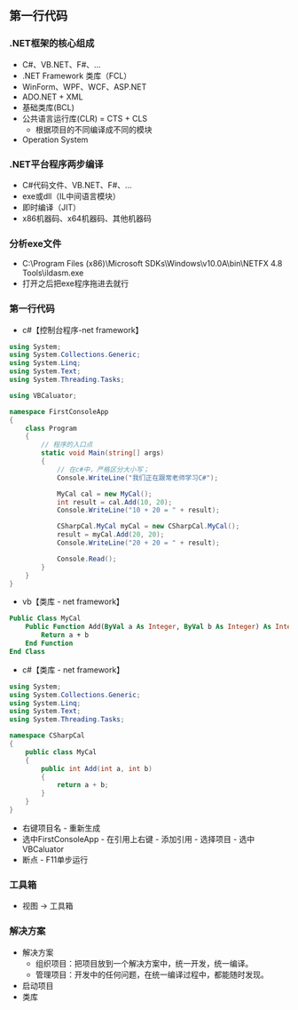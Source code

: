 ## 第一行代码

### .NET框架的核心组成
- C#、VB.NET、F#、...
- .NET Framework 类库（FCL）
- WinForm、WPF、WCF、ASP.NET
- ADO.NET + XML
- 基础类库(BCL)
- 公共语言运行库(CLR) = CTS + CLS
  - 根据项目的不同编译成不同的模块
- Operation System

### .NET平台程序两步编译
- C#代码文件、VB.NET、F#、...
- exe或dll（IL中间语言模块）
- 即时编译（JIT）
- x86机器码、x64机器码、其他机器码

### 分析exe文件
- C:\Program Files (x86)\Microsoft SDKs\Windows\v10.0A\bin\NETFX 4.8 Tools\ildasm.exe
- 打开之后把exe程序拖进去就行

### 第一行代码
- c#【控制台程序-net framework】
``` c#
using System;
using System.Collections.Generic;
using System.Linq;
using System.Text;
using System.Threading.Tasks;

using VBCaluator;

namespace FirstConsoleApp
{
    class Program
    {
        // 程序的入口点
        static void Main(string[] args)
        {
            // 在c#中，严格区分大小写；
            Console.WriteLine("我们正在跟常老师学习C#");

            MyCal cal = new MyCal();
            int result = cal.Add(10, 20);
            Console.WriteLine("10 + 20 = " + result);

            CSharpCal.MyCal myCal = new CSharpCal.MyCal();
            result = myCal.Add(20, 20);
            Console.WriteLine("20 + 20 = " + result);

            Console.Read();
        }
    }
}


```
- vb【类库 - net framework】
``` vb
Public Class MyCal
    Public Function Add(ByVal a As Integer, ByVal b As Integer) As Integer
        Return a + b
    End Function
End Class

```
- c#【类库 - net framework】
``` c#
using System;
using System.Collections.Generic;
using System.Linq;
using System.Text;
using System.Threading.Tasks;

namespace CSharpCal
{
    public class MyCal
    {
        public int Add(int a, int b)
        {
            return a + b;
        }
    }
}

```
- 右键项目名 - 重新生成
- 选中FirstConsoleApp - 在引用上右键 - 添加引用 - 选择项目 - 选中VBCaluator
- 断点 - F11单步运行

### 工具箱
- 视图 -> 工具箱

### 解决方案
- 解决方案
    - 组织项目：把项目放到一个解决方案中，统一开发，统一编译。
    - 管理项目：开发中的任何问题，在统一编译过程中，都能随时发现。
- 启动项目
- 类库    


